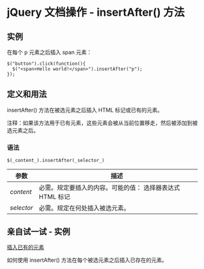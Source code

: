 # jQuery 文档操作 - insertAfter() 方法



## 实例

在每个 p 元素之后插入 span 元素：

```
$("button").click(function(){
  $("<span>Hello world!</span>").insertAfter("p");
});

```

## 定义和用法

insertAfter() 方法在被选元素之后插入 HTML 标记或已有的元素。

注释：如果该方法用于已有元素，这些元素会被从当前位置移走，然后被添加到被选元素之后。

### 语法

```
$(_content_).insertAfter(_selector_)
```

| 参数 | 描述 |
| --- | --- |
| _content_ | 必需。规定要插入的内容。可能的值：   选择器表达式   HTML 标记 |
| _selector_ | 必需。规定在何处插入被选元素。 |

## 亲自试一试 - 实例

[插入已有的元素](/tiy/t.asp?f=jquery_manipulation_insertafter_selector)

如何使用 insertAfter() 方法在每个被选元素之后插入已存在的元素。
